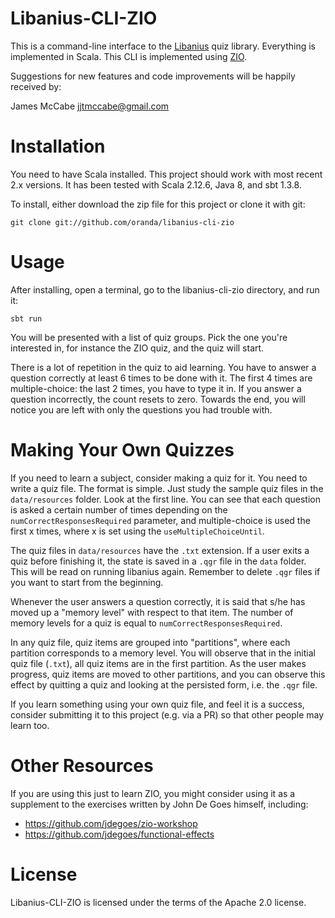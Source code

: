 Libanius-CLI-ZIO
================

This is a command-line interface to the [Libanius](https://github.com/oranda/libanius) quiz 
library. Everything is implemented in Scala. This CLI is implemented 
using [ZIO](https://github.com/zio/zio).

Suggestions for new features and code improvements will be happily received by:

James McCabe <jjtmccabe@gmail.com>


Installation
============

You need to have Scala installed. This project should work with most recent 2.x versions. It has been 
tested with Scala 2.12.6, Java 8, and sbt 1.3.8.

To install, either download the zip file for this project or clone it with git:

    git clone git://github.com/oranda/libanius-cli-zio


Usage
=====

After installing, open a terminal, go to the libanius-cli-zio directory, and run it:

    sbt run
    
You will be presented with a list of quiz groups. Pick the one you're interested in, for instance
the ZIO quiz, and the quiz will start.

There is a lot of repetition in the quiz to aid learning. You have to answer a question 
correctly at least 6 times to be done with it. The first 4 times are multiple-choice: the 
last 2 times, you have to type it in. If you answer a question incorrectly, the count resets 
to zero. Towards the end, you will notice you are left with only the questions you had trouble 
with.


Making Your Own Quizzes
=======================

If you need to learn a subject, consider making a quiz for it. You need to write a quiz file.
The format is simple. Just study the sample quiz files in the `data/resources` folder. Look at
the first line. You can see that each question is asked a certain number of times depending
on the `numCorrectResponsesRequired` parameter, and multiple-choice is used the first x times,
where x is set using the `useMultipleChoiceUntil`.

The quiz files in `data/resources` have the `.txt` extension. If a user exits a quiz before 
finishing it, the state is saved in a `.qgr` file in the `data` folder. This will be read
on running libanius again. Remember to delete `.qgr` files if you want to start from the 
beginning.

Whenever the user answers a question correctly, it is said that s/he has moved up a "memory level" 
with respect to that item. The number of memory levels for a quiz is equal to 
`numCorrectResponsesRequired`. 

In any quiz file, quiz items are grouped into "partitions", where each partition corresponds to 
a memory level. You will observe that in the initial quiz file (`.txt`), all quiz items are in 
the first partition. As the user makes progress, quiz items are moved to other partitions, and 
you can observe this effect by quitting a quiz and looking at the persisted form, i.e. the 
`.qgr` file.

If you learn something using your own quiz file, and feel it is a success, consider 
submitting it to this project (e.g. via a PR) so that other people may learn too.


Other Resources
===============

If you are using this just to learn ZIO, you might consider using it
as a supplement to the exercises written by John De Goes himself, including:

- https://github.com/jdegoes/zio-workshop
- https://github.com/jdegoes/functional-effects


License
=======

Libanius-CLI-ZIO is licensed under the terms of the Apache 2.0 license.
                      
                      

